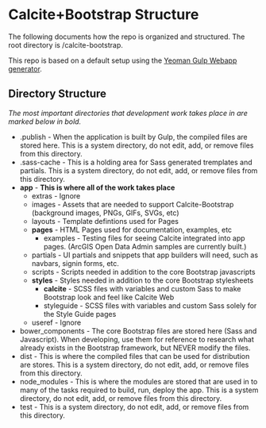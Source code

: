 # Calcite+Bootstrap Structure

The following documents how the repo is organized and structured. The root directory is /calcite-bootstrap.

This repo is based on a default setup using the [Yeoman Gulp Webapp generator](https://github.com/yeoman/generator-gulp-webapp).


## Directory Structure

*The most important directories that development work takes place in are marked below in bold.*

* .publish - When the application is built by Gulp, the compiled files are stored here. This is a system directory, do not edit, add, or remove files from this directory.
* .sass-cache - This is a holding area for Sass generated tremplates and partials. This is a system directory, do not edit, add, or remove files from this directory.
* **app** - **This is where all of the work takes place**
  * extras - Ignore
  * images - Assets that are needed to support Calcite-Bootstrap (background images, PNGs, GIFs, SVGs, etc)
  * layouts - Template defintions used for Pages
  * **pages** - HTML Pages used for documentation, examples, etc
    * examples - Testing files for seeing Calcite integrated into app pages. (ArcGIS Open Data Admin samples are currently built.)
  * partials - UI partials and snippets that app builders will need, such as navbars, signin forms, etc.
  * scripts - Scripts needed in addition to the core Bootstrap javascripts
  * **styles** - Styles needed in addition to the core Bootstrap stylesheets
    * **calcite** - SCSS files with variables and custom Sass to make Bootstrap look and feel like Calcite Web
    * styleguide - SCSS files with variables and custom Sass solely for the Style Guide pages
  * useref - Ignore
* bower_components - The core Bootstrap files are stored here (Sass and Javascript). When developing, use them for reference to research what already exists in the Bootstrap framework, but NEVER modify the files.
* dist - This is where the compiled files that can be used for distribution are stores. This is a system directory, do not edit, add, or remove files from this directory.
* node_modules - This is where the modules are stored that are used in to many of the tasks required to build, run, deploy the app. This is a system directory, do not edit, add, or remove files from this directory.
* test - This is a system directory, do not edit, add, or remove files from this directory.